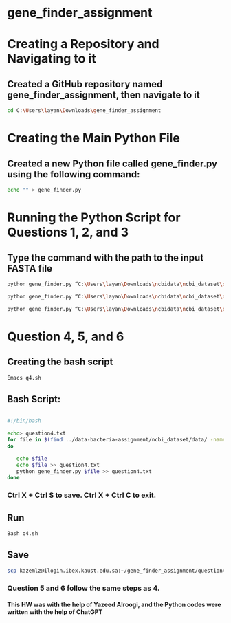 # gene_finder_assignment

# Creating a Repository and Navigating to it
## Created a GitHub repository named gene_finder_assignment, then navigate to it

 ```bash
cd C:\Users\layan\Downloads\gene_finder_assignment
```

# Creating the Main Python File
## Created a new Python file called gene_finder.py using the following command:

 ```bash
echo "" > gene_finder.py
```


# Running the Python Script for Questions 1, 2, and 3
## Type the command with the path to the input FASTA file

 ```bash
 python gene_finder.py “C:\Users\layan\Downloads\ncbidata\ncbi_dataset\data\GCA_000006745.1\GCA_000006745.1_ASM674v1_genomic.fna” > question1.txt
```
 ```bash
 python gene_finder.py “C:\Users\layan\Downloads\ncbidata\ncbi_dataset\data\GCA_000006745.1\GCA_000006745.1_ASM674v1_genomic.fna” > question2.txt
```
 ```bash
 python gene_finder.py “C:\Users\layan\Downloads\ncbidata\ncbi_dataset\data\GCA_000006745.1\GCA_000006745.1_ASM674v1_genomic.fna” > question3.txt
```


# Question 4, 5, and 6

## Creating the bash script
 ```bash
Emacs q4.sh
```
## Bash Script:
 ```bash

#!/bin/bash

echo> question4.txt
for file in $(find ../data-bacteria-assignment/ncbi_dataset/data/ -name 'GCA*fna')
do

    echo $file
    echo $file >> question4.txt
    python gene_finder.py $file >> question4.txt
done
```
### Ctrl X + Ctrl S  to save. Ctrl X + Ctrl C  to exit.

## Run
```bash
Bash q4.sh
```

## Save
```bash
scp kazemlz@ilogin.ibex.kaust.edu.sa:~/gene_finder_assignment/question4.txt C:\Users\layan\Downloads\gene_finder_assignment\question4.txt
```
### Question 5 and 6 follow the same steps as 4.

#### This HW was with the help of Yazeed Alroogi, and the Python codes were written with the help of ChatGPT
